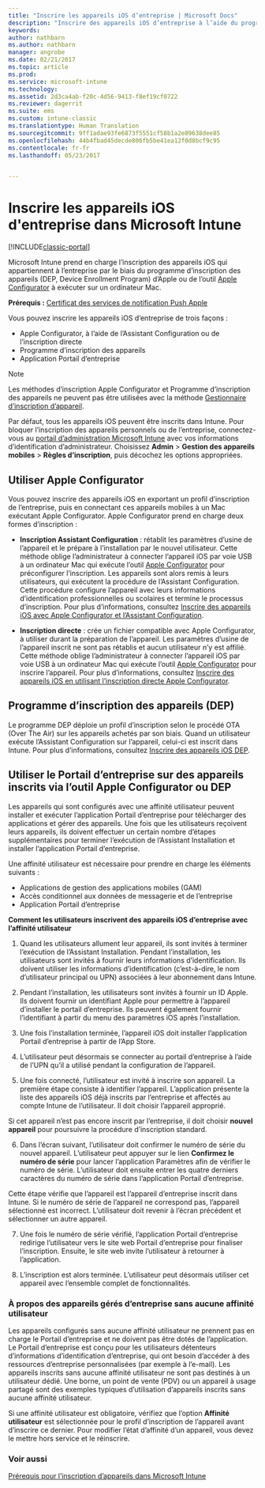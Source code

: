 ```yaml
---
title: "Inscrire les appareils iOS d’entreprise | Microsoft Docs"
description: "Inscrire des appareils iOS d’entreprise à l’aide du programme d’inscription des appareils Apple ou d’Apple Configurator"
keywords: 
author: nathbarn
ms.author: nathbarn
manager: angrobe
ms.date: 02/21/2017
ms.topic: article
ms.prod: 
ms.service: microsoft-intune
ms.technology: 
ms.assetid: 2d3ca4ab-f20c-4d56-9413-f8ef19cf0722
ms.reviewer: dagerrit
ms.suite: ems
ms.custom: intune-classic
ms.translationtype: Human Translation
ms.sourcegitcommit: 9ff1adae93fe6873f5551cf58b1a2e89638dee85
ms.openlocfilehash: 44b4fbad45decde806fb5be41ea12f0d8bcf9c95
ms.contentlocale: fr-fr
ms.lasthandoff: 05/23/2017


---
```


# <a name="enroll-corporate-owned-ios-devices-in-microsoft-intune"></a>Inscrire les appareils iOS d'entreprise dans Microsoft Intune

[!INCLUDE[classic-portal](../includes/classic-portal.md)]

Microsoft Intune prend en charge l’inscription des appareils iOS qui appartiennent à l’entreprise par le biais du programme d’inscription des appareils (DEP, Device Enrollment Program) d’Apple ou de l’outil [Apple Configurator](https://go.microsoft.com/fwlink/?LinkId=518017) à exécuter sur un ordinateur Mac.

**Prérequis :** [Certificat des services de notification Push Apple](set-up-ios-and-mac-management-with-microsoft-intune.md)

Vous pouvez inscrire les appareils iOS d’entreprise de trois façons :

- Apple Configurator, à l’aide de l’Assistant Configuration ou de l’inscription directe
- Programme d’inscription des appareils
- Application Portail d’entreprise

>[!NOTE]
>Les méthodes d’inscription Apple Configurator et Programme d’inscription des appareils ne peuvent pas être utilisées avec la méthode [Gestionnaire d’inscription d’appareil](enroll-corporate-owned-devices-with-the-device-enrollment-manager-in-microsoft-intune.md).

Par défaut, tous les appareils iOS peuvent être inscrits dans Intune. Pour bloquer l’inscription des appareils personnels ou de l’entreprise, connectez-vous au [portail d’administration Microsoft Intune](https://manage.microsoft.com) avec vos informations d’identification d’administrateur. Choisissez **Admin** > **Gestion des appareils mobiles** > **Règles d’inscription**, puis décochez les options appropriées.

## <a name="use-apple-configurator"></a>Utiliser Apple Configurator

Vous pouvez inscrire des appareils iOS en exportant un profil d’inscription de l’entreprise, puis en connectant ces appareils mobiles à un Mac exécutant Apple Configurator. Apple Configurator prend en charge deux formes d’inscription :

- **Inscription Assistant Configuration** : rétablit les paramètres d’usine de l’appareil et le prépare à l’installation par le nouvel utilisateur. Cette méthode oblige l’administrateur à connecter l’appareil iOS par voie USB à un ordinateur Mac qui exécute l’outil [Apple Configurator](https://go.microsoft.com/fwlink/?LinkId=518017) pour préconfigurer l’inscription. Les appareils sont alors remis à leurs utilisateurs, qui exécutent la procédure de l’Assistant Configuration. Cette procédure configure l’appareil avec leurs informations d’identification professionnelles ou scolaires et termine le processus d’inscription. Pour plus d’informations, consultez [Inscrire des appareils iOS avec Apple Configurator et l’Assistant Configuration](ios-setup-assistant-enrollment-in-microsoft-intune.md).

- **Inscription directe** : crée un fichier compatible avec Apple Configurator, à utiliser durant la préparation de l’appareil. Les paramètres d’usine de l’appareil inscrit ne sont pas rétablis et aucun utilisateur n’y est affilié. Cette méthode oblige l’administrateur à connecter l’appareil iOS par voie USB à un ordinateur Mac qui exécute l’outil [Apple Configurator](https://go.microsoft.com/fwlink/?LinkId=518017) pour inscrire l’appareil. Pour plus d’informations, consultez [Inscrire des appareils iOS en utilisant l’inscription directe Apple Configurator](ios-direct-enrollment-in-microsoft-intune.md).

## <a name="use-the-device-enrollment-program-dep"></a>Programme d’inscription des appareils (DEP)
Le programme DEP déploie un profil d’inscription selon le procédé OTA (Over The Air) sur les appareils achetés par son biais. Quand un utilisateur exécute l’Assistant Configuration sur l’appareil, celui-ci est inscrit dans Intune. Pour plus d’informations, consultez [Inscrire des appareils iOS DEP](ios-device-enrollment-program-in-microsoft-intune.md).

## <a name="use-the-company-portal-on-dep-enrolled-or-apple-configurator-enrolled-devices"></a>Utiliser le Portail d’entreprise sur des appareils inscrits via l’outil Apple Configurator ou DEP

Les appareils qui sont configurés avec une affinité utilisateur peuvent installer et exécuter l’application Portail d’entreprise pour télécharger des applications et gérer des appareils. Une fois que les utilisateurs reçoivent leurs appareils, ils doivent effectuer un certain nombre d’étapes supplémentaires pour terminer l’exécution de l’Assistant Installation et installer l’application Portail d’entreprise.

Une affinité utilisateur est nécessaire pour prendre en charge les éléments suivants :
  - Applications de gestion des applications mobiles (GAM)
  -    Accès conditionnel aux données de messagerie et de l’entreprise
  -    Application Portail d’entreprise

**Comment les utilisateurs inscrivent des appareils iOS d’entreprise avec l’affinité utilisateur**
1. Quand les utilisateurs allument leur appareil, ils sont invités à terminer l’exécution de l’Assistant Installation. Pendant l’installation, les utilisateurs sont invités à fournir leurs informations d’identification. Ils doivent utiliser les informations d’identification (c’est-à-dire, le nom d’utilisateur principal ou UPN) associées à leur abonnement dans Intune.

2. Pendant l’installation, les utilisateurs sont invités à fournir un ID Apple. Ils doivent fournir un identifiant Apple pour permettre à l’appareil d’installer le portail d’entreprise. Ils peuvent également fournir l’identifiant à partir du menu des paramètres iOS après l’installation.

3. Une fois l’installation terminée, l’appareil iOS doit installer l’application Portail d’entreprise à partir de l’App Store.

4. L’utilisateur peut désormais se connecter au portail d’entreprise à l’aide de l’UPN qu’il a utilisé pendant la configuration de l’appareil.

5. Une fois connecté, l’utilisateur est invité à inscrire son appareil. La première étape consiste à identifier l’appareil. L’application présente la liste des appareils iOS déjà inscrits par l’entreprise et affectés au compte Intune de l’utilisateur. Il doit choisir l’appareil approprié.

  Si cet appareil n’est pas encore inscrit par l’entreprise, il doit choisir **nouvel appareil** pour poursuivre la procédure d’inscription standard.

6. Dans l’écran suivant, l’utilisateur doit confirmer le numéro de série du nouvel appareil. L’utilisateur peut appuyer sur le lien **Confirmez le numéro de série** pour lancer l’application Paramètres afin de vérifier le numéro de série. L’utilisateur doit ensuite entrer les quatre derniers caractères du numéro de série dans l’application Portail d’entreprise.

  Cette étape vérifie que l’appareil est l’appareil d’entreprise inscrit dans Intune. Si le numéro de série de l’appareil ne correspond pas, l’appareil sélectionné est incorrect. L’utilisateur doit revenir à l’écran précédent et sélectionner un autre appareil.

7. Une fois le numéro de série vérifié, l’application Portail d’entreprise redirige l’utilisateur vers le site web Portail d’entreprise pour finaliser l’inscription. Ensuite, le site web invite l’utilisateur à retourner à l’application.

8. L’inscription est alors terminée. L’utilisateur peut désormais utiliser cet appareil avec l’ensemble complet de fonctionnalités.

### <a name="about-corporate-owned-managed-devices-with-no-user-affinity"></a>À propos des appareils gérés d’entreprise sans aucune affinité utilisateur

Les appareils configurés sans aucune affinité utilisateur ne prennent pas en charge le Portail d’entreprise et ne doivent pas être dotés de l’application. Le Portail d’entreprise est conçu pour les utilisateurs détenteurs d’informations d’identification d’entreprise, qui ont besoin d’accéder à des ressources d’entreprise personnalisées (par exemple à l’e-mail). Les appareils inscrits sans aucune affinité utilisateur ne sont pas destinés à un utilisateur dédié. Une borne, un point de vente (PDV) ou un appareil à usage partagé sont des exemples typiques d’utilisation d’appareils inscrits sans aucune affinité utilisateur.

Si une affinité utilisateur est obligatoire, vérifiez que l’option **Affinité utilisateur** est sélectionnée pour le profil d’inscription de l’appareil avant d’inscrire ce dernier. Pour modifier l’état d’affinité d’un appareil, vous devez le mettre hors service et le réinscrire.



### <a name="see-also"></a>Voir aussi
[Prérequis pour l’inscription d’appareils dans Microsoft Intune](prerequisites-for-enrollment.md)

